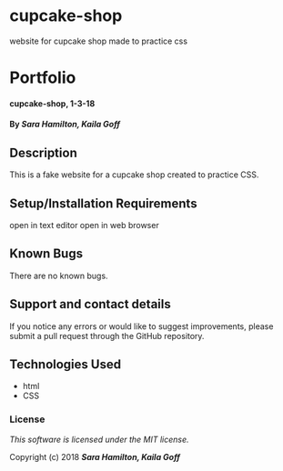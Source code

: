 # cupcake-shop
website for cupcake shop made to practice css

# Portfolio

#### cupcake-shop, 1-3-18

#### By _**Sara Hamilton, Kaila Goff**_

## Description

This is a fake website for a cupcake shop created to practice CSS.

## Setup/Installation Requirements

open in text editor
open in web browser

## Known Bugs

There are no known bugs.

## Support and contact details

If you notice any errors or would like to suggest improvements, please submit a pull request through the GitHub repository.

## Technologies Used

* html
* CSS

### License

*This software is licensed under the MIT license.*

Copyright (c) 2018 **_Sara Hamilton, Kaila Goff_**
